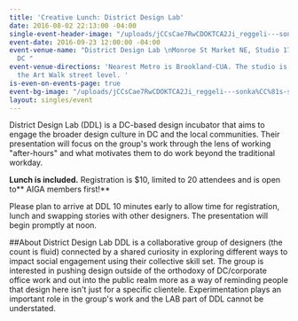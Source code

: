 ```yaml
---
title: 'Creative Lunch: District Design Lab'
date: 2016-08-02 22:13:00 -04:00
single-event-header-image: "/uploads/jCCsCae7RwCDOKTCA2Ji_reggeli---sonka%CC%81s-szendvics.jpg"
event-date: 2016-09-23 12:00:00 -04:00
event-venue-name: "District Design Lab \nMonroe St Market NE, Studio 17 \nWashington,
  DC "
event-venue-directions: 'Nearest Metro is Brookland-CUA. The studio is located on
  the Art Walk street level. '
is-even-on-events-page: true
event-bg-image: "/uploads/jCCsCae7RwCDOKTCA2Ji_reggeli---sonka%CC%81s-szendvics.jpg"
layout: singles/event
---
```


District Design Lab (DDL) is a DC-based design incubator that aims to engage the broader design culture in DC and the local communities. Their presentation will focus on the group's work through the lens of working "after-hours" and what motivates them to do work beyond the traditional workday. 

**Lunch is included.** Registration is $10, limited to 20 attendees and is open to** AIGA members first!**

Please plan to arrive at DDL 10 minutes early to allow time for registration, lunch and swapping stories with other designers. The presentation will begin promptly at noon.

##About District Design Lab 
DDL is a collaborative group of designers (the count is fluid) connected by a shared curiosity in exploring different ways to impact social engagement using their collective skill set. The group is interested in pushing design outside of the orthodoxy of DC/corporate office work and out into the public realm more as a way of reminding people that design here isn't just for a specific clientele. Experimentation plays an important role in the group's work and the LAB part of DDL cannot be understated. 